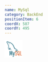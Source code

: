```yaml
---
name: MySql
category: BackEnd
positionItem: 6
coordX: 587
coordY: 495
---
```


<svg width="56" height="56" viewBox="0 0 56 56" fill="none" >
    <rect width="56" height="56" fill="white"/>
    <g clip-path="url(#clip0_19_400)">
    <path d="M40.1382 33.4644C38.1147 33.4644 36.5249 33.6112 35.2241 34.1985C34.7905 34.3453 34.2124 34.3453 34.2124 34.7858L34.646 35.6668C34.935 36.1072 35.3686 36.8414 35.9467 37.2818L37.5366 38.4564L40.5717 39.9247L42.1616 41.2461L43.0288 41.8334L42.5952 40.9525L41.8725 40.2184C41.1499 39.1906 40.2827 38.3096 39.271 37.5755C38.4038 37.135 36.6694 36.2541 36.3803 35.3731H36.2358L37.9702 34.9326L40.5717 34.4922L41.728 34.1985V33.9049L40.4272 32.4366C39.271 31.262 37.8257 30.2342 36.3803 29.2064L33.7788 28.0318C33.4897 27.885 32.9116 27.7382 32.7671 27.4445L31.7553 25.5358L29.5874 21.1311L28.4311 18.1945C25.8296 13.7898 22.9389 11.1469 18.603 8.65089C17.7358 8.06359 16.5796 7.91676 15.4233 7.62311L13.5444 7.47629L12.3882 6.59534C10.9428 5.71438 7.18503 3.65883 6.17331 6.30168C5.45065 7.91676 7.18503 9.53184 7.76315 10.4128L9.06394 12.3215L9.49753 13.643C9.93112 14.8176 10.2202 16.139 10.7983 17.1668L11.6655 18.635C11.9546 18.9287 12.2436 19.0755 12.3882 19.516C11.9546 20.1033 11.9546 20.8374 11.81 21.4247C10.7983 24.3612 11.2319 27.885 12.5327 30.0874C12.8217 30.6747 13.8335 32.143 15.1342 31.5557C16.2905 31.1152 16.0014 29.6469 16.2905 28.3255L16.435 27.7382L17.5913 29.7937C18.3139 31.1152 19.6147 32.4366 20.771 33.3176C21.3491 33.758 21.9272 34.4922 22.6499 34.7858L22.0717 34.1985L20.771 32.7303C19.6147 31.262 18.7475 29.6469 17.8803 28.0318L16.8686 25.5358L16.435 24.6549C16.0014 25.2422 15.4233 25.6826 15.1342 26.4168C14.7007 27.4445 14.7007 28.9128 14.5561 30.2342H14.4116C13.5444 30.0874 13.2553 29.2064 12.9663 28.4723C12.2436 26.7104 12.0991 23.7739 12.8217 21.7184C12.9663 21.1311 13.6889 19.516 13.3999 18.9287C13.2553 18.4882 12.8217 18.1945 12.5327 17.9009L11.521 16.139L10.0757 11.7342L8.77487 9.82549C8.34128 9.09137 7.76315 8.65089 7.32956 7.76994C7.18503 7.47629 7.0405 7.03581 7.32956 6.74216L7.61862 6.44851C7.90769 6.15486 8.9194 6.44851 9.20847 6.59534C10.0757 7.03581 10.9428 7.32946 11.6655 7.91676L12.8217 8.79772H13.3999C14.2671 8.94454 15.1342 8.79772 15.8569 9.09137C17.1577 9.53184 18.4585 10.1191 19.4702 10.8533C22.7944 12.9088 25.5405 15.9922 27.2749 19.516C27.7085 20.1033 27.7085 20.6906 27.9975 21.2779L29.7319 25.0953C30.31 26.2699 30.7436 27.4445 31.4663 28.4723C31.8999 29.0596 33.4897 29.3533 34.0678 29.6469L35.8022 30.2342L38.4038 31.9961C38.6928 32.2898 39.9936 33.0239 40.1382 33.4644Z" fill="#00546B"/>
    <path d="M14.3828 11.3135L13.3711 11.4603L14.2383 12.4881L14.8164 13.8095V13.6627C15.25 13.5159 15.3945 13.0754 15.3945 12.4881L15.1055 11.9008L14.3828 11.3135Z" fill="#00546B"/>
    </g>
    <path d="M20.673 47H18.893L17.193 37.36V50H15.633V36H18.073L19.773 45.7L21.493 36H23.933V50H22.373V37.36L20.673 47ZM26.9734 53.9C26.32 53.9 25.68 53.6 25.0534 53L25.5934 51.96C26.0734 52.4 26.5 52.62 26.8734 52.62C27.1667 52.62 27.4 52.4867 27.5734 52.22C27.7467 51.9667 27.8867 51.5533 27.9934 50.98L28.1534 50.06L25.5134 39.2H27.0534L28.7734 47.04L30.2734 39.2H31.8334L29.0734 51.64C28.9134 52.3333 28.6467 52.88 28.2734 53.28C27.9134 53.6933 27.48 53.9 26.9734 53.9Z" fill="#00546B"/>
    <path d="M36.146 50.3C35.1727 50.3 34.4327 49.9667 33.926 49.3C33.4193 48.62 33.1127 47.5533 33.006 46.1L34.506 45.84C34.5593 46.92 34.7193 47.7133 34.986 48.22C35.2527 48.7267 35.6393 48.98 36.146 48.98C37.1993 48.98 37.726 48.2733 37.726 46.86C37.726 46.3133 37.6393 45.84 37.466 45.44C37.306 45.04 37.0327 44.6933 36.646 44.4L35.046 43.22C34.446 42.78 33.9927 42.2533 33.686 41.64C33.3927 41.0267 33.246 40.2933 33.246 39.44C33.246 38.16 33.486 37.22 33.966 36.62C34.4593 36.0067 35.2193 35.7 36.246 35.7C37.1927 35.7 37.8993 35.98 38.366 36.54C38.846 37.1 39.1393 38.0067 39.246 39.26L37.726 39.6C37.6727 37.8933 37.1727 37.04 36.226 37.04C35.2927 37.04 34.826 37.7667 34.826 39.22C34.826 39.9 34.8993 40.44 35.046 40.84C35.1927 41.2267 35.4593 41.5667 35.846 41.86L37.426 43.04C38.0927 43.52 38.566 44.0533 38.846 44.64C39.1393 45.2267 39.286 45.9533 39.286 46.82C39.286 49.14 38.2393 50.3 36.146 50.3ZM45.4948 51.12L44.8548 49.26C44.7748 49.2733 44.6881 49.2867 44.5948 49.3C44.5148 49.3 44.4014 49.3 44.2548 49.3C43.1614 49.3 42.3614 48.9467 41.8548 48.24C41.3614 47.52 41.1148 46.38 41.1148 44.82V40.18C41.1148 38.62 41.3614 37.4867 41.8548 36.78C42.3614 36.06 43.1614 35.7 44.2548 35.7C45.3348 35.7 46.1214 36.06 46.6148 36.78C47.1214 37.5 47.3748 38.6333 47.3748 40.18V44.82C47.3748 46.7933 46.9548 48.1133 46.1148 48.78L46.9348 51.12H45.4948ZM44.2548 48H44.4148L43.3748 44.92H44.7748L45.5148 47.08C45.7014 46.6 45.7948 45.9467 45.7948 45.12V39.88C45.7948 37.96 45.2814 37 44.2548 37C43.7214 37 43.3281 37.2333 43.0748 37.7C42.8214 38.1667 42.6948 38.8933 42.6948 39.88V45.12C42.6948 46.1067 42.8214 46.8333 43.0748 47.3C43.3281 47.7667 43.7214 48 44.2548 48ZM49.6174 50V36H51.2174V48.72H54.3174V50H49.6174Z" fill="#DC6E3C"/>
    <defs>
    <clipPath id="clip0_19_400">
    <rect width="37" height="37" fill="white" transform="translate(6 5)"/>
    </clipPath>
    </defs>
    </svg>